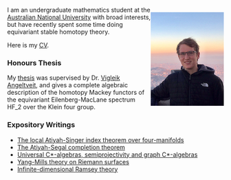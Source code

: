<div>
    <p style="float: right;"><img src="./IMG_2098.PNG"> </p>
    <p>I am an undergraduate mathematics student at the <a href="https://www.anu.edu.au/">Australian National University</a> with broad interests, but have recently spent some time doing equivariant stable homotopy theory. </p>  
</div>

Here is my [CV](./CV.pdf).

### Honours Thesis

My [thesis](./thesis.pdf) was supervised by Dr. <a href="https://maths.anu.edu.au/people/academics/vigleik-angeltveit/">Vigleik Angeltveit</a>, and gives a complete algebraic description of the homotopy Mackey functors of the equivariant Eilenberg-MacLane spectrum HF_2 over the Klein four group.

### Expository Writings

* [The local Atiyah-Singer index theorem over four-manifolds](./Atiyah-Singer_index_theorem.pdf)
* [The Atiyah-Segal completion theorem](./VBKT_Report.pdf)
* [Universal C\*-algebras, semiprojectivity and graph C\*-algebras](./Operator_algebras.pdf)
* [Yang-Mills theory on Riemann surfaces](./Yang-Mills_Riemann_surfaces.pdf)
* [Infinite-dimensional Ramsey theory](./Ramsey_theory.pdf)
